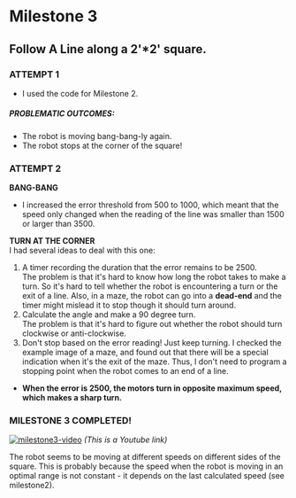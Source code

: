 
# Milestone 3
## Follow A Line along a 2'*2' square.

### ATTEMPT 1
- I used the code for Milestone 2.

##### PROBLEMATIC OUTCOMES: 
- The robot is moving bang-bang-ly again.
- The robot stops at the corner of the square!

### ATTEMPT 2

**BANG-BANG**
- I increased the error threshold from 500 to 1000, which meant that the speed only changed when the reading of the line was smaller than 1500 or larger than 3500.  

**TURN AT THE CORNER**  
I had several ideas to deal with this one:  
1) A timer recording the duration that the error remains to be 2500.  
  The problem is that it's hard to know how long the robot takes to make a turn. So it's hard to tell whether the robot is encountering a turn or the exit of a line. Also, in a maze, the robot can go into a **dead-end** and the timer might mislead it to stop though it should turn around.
2) Calculate the angle and make a 90 degree turn.  
  The problem is that it's hard to figure out whether the robot should turn clockwise or anti-clockwise.
3) Don't stop based on the error reading! Just keep turning.
  I checked the example image of a maze, and found out that there will be a special indication when it's the exit of the maze. Thus, I don't need to program a stopping point when the robot comes to an end of a line.
  - **When the error is 2500, the motors turn in opposite maximum speed, which makes a sharp turn.**

### MILESTONE 3 COMPLETED!   
[![milestone3-video](http://img.youtube.com/vi/fUd89y8w_i4/0.jpg)](https://www.youtube.com/watch?v=fUd89y8w_i4)
*(This is a Youtube link)*  

The robot seems to be moving at different speeds on different sides of the square. This is probably because the speed when the robot is moving in an optimal range is not constant - it depends on the last calculated speed (see milestone2).
